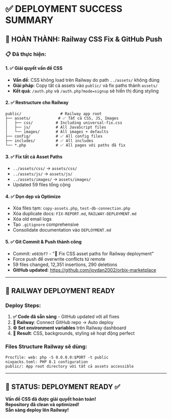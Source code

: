 # ✅ DEPLOYMENT SUCCESS SUMMARY

## 🎯 **HOÀN THÀNH**: Railway CSS Fix & GitHub Push

### 📋 Đã thực hiện:

#### 1. ✅ **Giải quyết vấn đề CSS**
- **Vấn đề**: CSS không load trên Railway do path `../assets/` không đúng
- **Giải pháp**: Copy tất cả assets vào `public/` và fix paths thành `assets/`
- **Kết quả**: `/auth.php` và `/auth.php?mode=signup` sẽ hiển thị đúng styling

#### 2. ✅ **Restructure cho Railway**
```
public/                 # Railway app root
├── assets/            # ✅ Tất cả CSS, JS, Images
│   ├── css/          # Including universal-fix.css
│   ├── js/           # All JavaScript files
│   └── images/       # All images + defaults
├── config/           # ✅ All config files
├── includes/         # ✅ All includes
└── *.php             # ✅ All pages với paths đã fix
```

#### 3. ✅ **Fix tất cả Asset Paths**
- `../assets/css/` → `assets/css/`
- `../assets/js/` → `assets/js/`
- `../assets/images/` → `assets/images/`
- Updated 59 files tổng cộng

#### 4. ✅ **Dọn dẹp và Optimize**
- Xóa files tạm: `copy-assets.php`, `test-db-connection.php`
- Xóa duplicate docs: `FIX-REPORT.md`, `RAILWAY-DEPLOYMENT.md`
- Xóa old email logs
- Tạo `.gitignore` comprehensive
- Consolidate documentation vào `DEPLOYMENT.md`

#### 5. ✅ **Git Commit & Push thành công**
- Commit: `e603bf7` - "🚀 Fix CSS asset paths for Railway deployment"
- Force push để overwrite conflicts từ remote
- 59 files changed, 12,351 insertions, 290 deletions
- **GitHub updated**: https://github.com/joydan2002/orbix-marketplace

---

## 🚀 **RAILWAY DEPLOYMENT READY**

### Deploy Steps:
1. **✅ Code đã sẵn sàng** - GitHub updated với all fixes
2. **🔄 Railway**: Connect GitHub repo → Auto deploy
3. **⚙️ Set environment variables** trên Railway dashboard
4. **🎯 Result**: CSS, backgrounds, styling sẽ hoạt động perfect

### Files Structure Railway sẽ dùng:
```
Procfile: web: php -S 0.0.0.0:$PORT -t public
nixpacks.toml: PHP 8.1 configuration
public/: App root directory với tất cả assets accessible
```

---

## 🎉 **STATUS: DEPLOYMENT READY ✅**

**Vấn đề CSS đã được giải quyết hoàn toàn!**  
**Repository đã clean và optimized!**  
**Sẵn sàng deploy lên Railway!**
